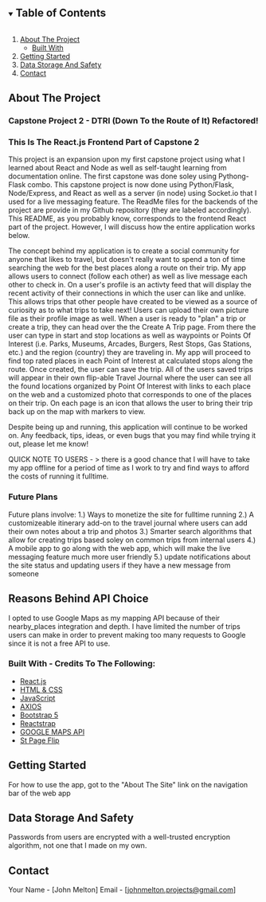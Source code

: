<!-- TABLE OF CONTENTS -->
<details open="open">
  <summary><h2 style="display: inline-block">Table of Contents</h2></summary>
  <ol>
    <li>
      <a href="#about-the-project">About The Project</a>
      <ul>
        <li><a href="#built-with">Built With</a></li>
      </ul>
    </li>
    <li>
      <a href="#getting-started">Getting Started</a>
    </li>
    <li><a href="#data-storage-and-safety">Data Storage And Safety</a></li>
    <li><a href="#contact">Contact</a></li>
  </ol>
</details>



<!-- ABOUT THE PROJECT -->
## About The Project

### Capstone Project 2 - DTRI (Down To the Route of It) Refactored!
### This Is The React.js Frontend Part of Capstone 2

This project is an expansion upon my first capstone project using what I learned about React and Node as well as self-taught learning from documentation online. The first capstone was done soley using Pythong-Flask combo. This capstone project is now done using Python/Flask, Node/Express, and React as well as a server (in node) using Socket.io that I used for a live messaging feature. The ReadMe files for the backends of the project are provide in my Github repository (they are labeled accordingly).
This README, as you probably know, corresponds to the frontend React part of the project. However, I will discuss how the entire application works below.

The concept behind my application is to create a social community for anyone that likes to travel, but doesn't really want to spend a ton of time searching the web for the best places along a route on their trip. My app allows users to connect (follow each other) as well as live message each other to check in. On a user's profile is an activty feed that will display the recent activity of their connections in which the user can like and unlike. This allows trips that other people have created to be viewed as a source of curiosity as to what trips to take next! Users can upload their own picture file as their profile image as well. When a user is ready to "plan" a trip or create a trip, they can head over the the Create A Trip page. From there the user can type in start and stop locations as well as waypoints or Points Of Interest (i.e. Parks, Museums, Arcades, Burgers, Rest Stops, Gas Stations, etc.) and the region (country) they are traveling in. My app will proceed to find top rated places in each Point of Interest at calculated stops along the route. Once created, the user can save the trip. All of the users saved trips will appear in their own flip-able Travel Journal where the user can see all the found locations organized by Point Of Interest with links to each place on the web and a customized photo that corresponds to one of the places on their trip. On each page is an icon that allows the user to bring their trip back up on the map with markers to view.

Despite being up and running, this application will continue to be worked on. Any feedback, tips, ideas, or even bugs that you may find while trying it out,
please let me know!

QUICK NOTE TO USERS - > there is a good chance that I will have to take my app offline for a period of time as I work to try and find ways to afford the costs of running it fulltime.

### Future Plans
 Future plans involve:
1.) Ways to monetize the site for fulltime running
2.) A customizeable itinerary add-on to the travel journal where users can add their own notes about a trip and photos
3.) Smarter search algorithms that allow for creating trips based soley on common trips from internal users
4.) A mobile app to go along with the web app, which will make the live messaging feature much more user friendly
5.) update notifications about the site status and updating users if they have a new message from someone

## Reasons Behind API Choice
I opted to use Google Maps as my mapping API because of their nearby_places integration and depth. I have limited the number of trips users can make 
in order to prevent making too many requests to Google since it is not a free API to use.


<!-- BUILT WITH -->
### Built With - Credits To The Following:

* [React.js](https://reactjs.org/)
* [HTML & CSS](https://developer.mozilla.org/en-US/docs/Web/HTML)
* [JavaScript](https://developer.mozilla.org/en-US/docs/Web/JavaScript)
* [AXIOS](https://github.com/axios/axios)
* [Bootstrap 5](https://getbootstrap.com/)
* [Reactstrap](https://reactstrap.github.io/)
* [GOOGLE MAPS API](https://cloud.google.com/maps-platform/?utm_source=google&utm_medium=cpc&utm_campaign=FY18-Q2-global-demandgen-paidsearchonnetworkhouseads-cs-maps_contactsal_saf&utm_content=text-ad-none-none-DEV_c-CRE_274433407138-ADGP_Hybrid%20%7C%20AW%20SEM%20%7C%20BKWS%20~%20Google%20Maps%20API-KWID_43700033921822021-aud-599437145008%3Akwd-335425467-userloc_9017525&utm_term=KW_google%20maps%20api-ST_google%20maps%20api&gclid=Cj0KCQiA7NKBBhDBARIsAHbXCB5idACJ_A39gBkebSY75I0EkCuOraqAZKzGsgi3X4nirsE8FTh0j5caAmSUEALw_wcB)
* [St Page Flip](https://nodlik.github.io/StPageFlip/)


<!-- GETTING STARTED -->
## Getting Started
 For how to use the app, got to the "About The Site" link on the navigation bar of the web app

<!-- DATA STORAGE AND SAFETY -->
## Data Storage And Safety

Passwords from users are encrypted with a well-trusted encryption algorithm, not one that I made on my own.

<!-- CONTACT -->
## Contact

Your Name - [John Melton]
Email - [johnmelton.projects@gmail.com]









